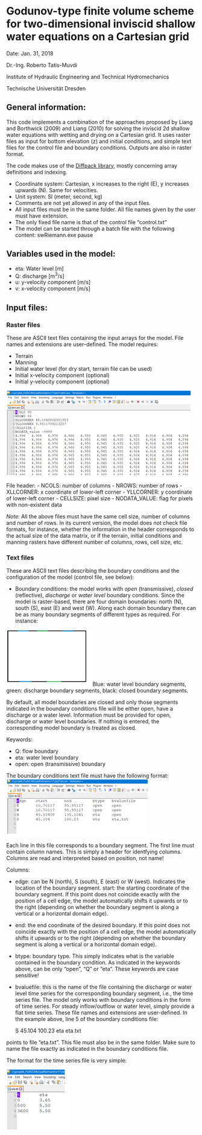# Godunov-type finite volume scheme for two-dimensional inviscid shallow water equations on a Cartesian grid

Date: Jan. 31, 2018

Dr.-Ing. Roberto Tatis-Muvdi

Institute of Hydraulic Engineering and Technical Hydromechanics

Technische Universität  Dresden

## General information:

This code implements a combination of the approaches proposed by Liang and Borthwick (2009) and Liang (2010) for solving the inviscid 2d shallow water equations with wetting and drying on a Cartesian grid. It uses raster files as input for bottom elevation (z) and initial conditions, and simple text files for the control file and boundary conditions. Outputs are also in raster format.

The code makes use of the [Diffpack library](http://diffpack.de/), mostly concerning array definitions and indexing.

- Coordinate system: Cartesian, x increases to the right (E), y increases upwards (N). Same for velocities.
- Unit system: SI (meter, second, kg)
- Comments are not yet allowed in any of the input files.
- All input files must be in the same folder. All file names given by the user must have extension.
- The only fixed file name is that of the control file “control.txt”
- The model can be started through a batch file with the following content:
  swRiemann.exe
  pause

## Variables used in the model:
- eta: Water level \[m\]
- Q: discharge \[m<sup>3</sup>/s\]
- u: y-velocity component	\[m/s\]
- v: x-velocity component	\[m/s\]

## Input files:

### Raster files
These are ASCII text files containing the input arrays for the model. File names and extensions are user-defined. The model requires:
  - Terrain
  - Manning
  - Initial water level (for dry start, terrain file can be used)
  - Initial x-velocity component (optional)
  - Initial y-velocity component (optional)

![File format](https://github.com/robetatis/sweRiemann/blob/master/fileFormat.png)

  File header:
    - NCOLS: number of columns
    - NROWS: number of rows
    - XLLCORNER: x coordinate of lower-left corner
    - YLLCORNER: y coordinate of lower-left corner
    - CELLSIZE: pixel size
    - NODATA_VALUE: flag for pixels with non-existent data

*Note*: All the above files must have the same cell size, number of columns and number of rows. In its current version, the model does not check file formats, for instance, whether the information in the header corresponds to the actual size of the data matrix, or if the terrain, initial conditions and manning rasters have different number of columns, rows, cell size, etc.

### Text files

These are ASCII text files describing the boundary conditions and the configuration of the model (control file, see below):

- Boundary conditions: the model works with *open* (transmissive), *closed* (reflective), *discharge* or *water level* boundary conditions. 
Since the model is raster-based, there are four domain boundaries: north (N), south (S), east (E) and west (W). Along each domain boundary there can be as many boundary segments of different types as required. For instance:

![Boundary segments](https://github.com/robetatis/sweRiemann/blob/master/bc.png)
Blue: water level boundary segments, green: discharge boundary segments, black: closed boundary segments.

By default, all model boundaries are closed and only those segments indicated in the boundary conditions file will be either open, have a discharge or a water level. Information must be provided for open, discharge or water level boundaries. If nothing is entered, the corresponding model boundary is treated as closed. 

Keywords:
- Q: flow boundary
- eta: water level boundary
- open: open (transmissive) boundary

The boundary conditions text file must have the following format:
![Boundary condition file format](https://github.com/robetatis/sweRiemann/blob/master/bcFile.png)

Each line in this file corresponds to a boundary segment. The first line must contain column names. This is simply a header for identfying columns. Columns are read and interpreted based on position, not name!

Columns:

- edge: can be N (north), S (south), E (east) or W (west). Indicates the location of the boundary segment.
 start: the starting coordinate of the boundary segment. If this point does not coincide exactly with the position of a cell edge, the model automatically shifts it upwards or to the right (depending on whether the boundary segment is along a vertical or a horizontal domain edge).
- end: the end coordinate of the desired boundary. If this point does not coincide exactly with the position of a cell edge, the model automatically shifts it upwards or to the right (depending on whether the boundary segment is along a vertical or a horizontal domain edge).
- btype: boundary type. This simply indicates what is the variable contained in the boundary condition. As indicated in the keywords above, can be only “open”, “Q” or “eta”. These keywords are case sensitive! 
- bvaluefile: this is the name of the file containing the discharge or water level time series for the corresponding boundary segment, i.e., the time series file. The model only works with boundary conditions in the form of time series. For steady inflow/outflow or water level, simply provide a flat time series. These file names and extensions are user-defined. In the example above, line 5 of the boundary conditions file:

  S		45.104 		100.23		eta		eta.txt     

points to file “eta.txt”. This file must also be in the same folder. Make sure to name the file exactly as indicated in the boundary conditions file. 

The format for the time series file is very simple:

![Time series file format](https://github.com/robetatis/sweRiemann/blob/master/bcTimeSeries.png)
